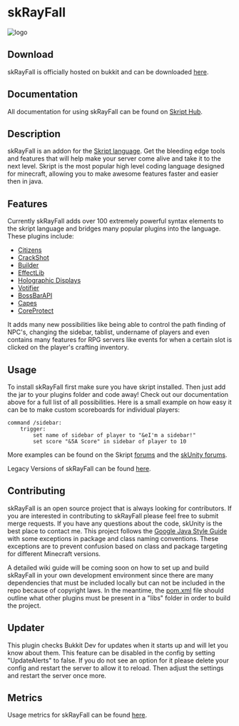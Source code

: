 skRayFall
=========

![logo](https://puu.sh/j9sy5/066b81b74f.png "")

## Download
skRayFall is officially hosted on bukkit and can be downloaded [here](http://dev.bukkit.org/bukkit-plugins/skrayfall/).

## Documentation
All documentation for using skRayFall can be found on [Skript Hub](http://skripthub.net/docs/?addon=skRayFall).

## Description
skRayFall is an addon for the [Skript language](http://dev.bukkit.org/bukkit-plugins/skript/). Get the bleeding edge tools and features that will help make your server come alive and take it to the next level. Skript is the most popular high level coding language designed for minecraft, allowing you to make awesome features faster and easier then in java.

## Features
Currently skRayFall adds over 100 extremely powerful syntax elements to the skript language and bridges many popular plugins into the language. These plugins include:

* [Citizens](http://dev.bukkit.org/bukkit-plugins/citizens/)
* [CrackShot](http://dev.bukkit.org/bukkit-plugins/crackshot/)
* [Builder](http://dev.bukkit.org/bukkit-plugins/builder-citizens2/)
* [EffectLib](http://dev.bukkit.org/bukkit-plugins/effectlib/)
* [Holographic Displays](http://dev.bukkit.org/bukkit-plugins/holographic-displays/)
* [Votifier](http://dev.bukkit.org/bukkit-plugins/votifier/)
* [BossBarAPI](https://www.spigotmc.org/resources/api-bossbarapi-1-7-1-8.7504/)
* [Capes](https://www.spigotmc.org/resources/capes.9068/)
* [CoreProtect](http://dev.bukkit.org/bukkit-plugins/coreprotect/)

It adds many new possibilities like being able to control the path finding of NPC's, changing the sidebar, tablist, undername of players and even contains many features for RPG servers like events for when a certain slot is clicked on the player's crafting inventory.

## Usage
To install skRayFall first make sure you have skript installed. Then just add the jar to your plugins folder and code away! Check out our documentation above for a full list of all possibilities. Here is a small example on how easy it can be to make custom scoreboards for individual players:

```
command /sidebar:
	trigger:
		set name of sidebar of player to "&eI'm a sidebar!"
		set score "&5A Score" in sidebar of player to 10
```
More examples can be found on the Skript [forums](http://dev.bukkit.org/bukkit-plugins/skript/forum/) and the [skUnity forums](http://forums.skunity.com/).

Legacy Versions of skRayFall can be found [here](http://dev.bukkit.org/bukkit-plugins/skript/forum/misc/70069-addon-sk-ray-fall-1-6/).

## Contributing

skRayFall is an open source project that is always looking for contributors. If you are interested in contributing to skRayFall please feel free to submit merge requests. If you have any questions about the code, skUnity is the best place to contact me. This project follows the [Google Java Style Guide](https://google.github.io/styleguide/javaguide.html) with some exceptions in package and class naming conventions. These exceptions are to prevent confusion based on class and package targeting for different Minecraft versions.

A detailed wiki guide will be coming soon on how to set up and build skRayFall in your own development environment since there are many dependencies that must be included locally but can not be included in the repo because of copyright laws. In the meantime, the [pom.xml](https://github.com/eyesniper2/skRayFall/blob/master/pom.xml) file should outline what other plugins must be present in a "libs" folder in order to build the project.

## Updater
This plugin checks Bukkit Dev for updates when it starts up and will let you know about them. This feature can be disabled in the config by setting "UpdateAlerts" to false. If you do not see an option for it please delete your config and restart the server to allow it to reload. Then adjust the settings and restart the server once more.

## Metrics
Usage metrics for skRayFall can be found [here](https://bstats.org/plugin/bukkit/skRayFall).

